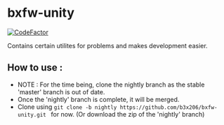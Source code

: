 # bxfw-unity
[![CodeFactor](https://www.codefactor.io/repository/github/b3x206/bxfw-unity/badge)](https://www.codefactor.io/repository/github/b3x206/bxfw-unity)

Contains certain utilites for problems and makes development easier.

## How to use : 
* NOTE : For the time being, clone the nightly branch as the stable 'master' branch is out of date.
* Once the 'nightly' branch is complete, it will be merged.
* Clone using ```git clone -b nightly https://github.com/b3x206/bxfw-unity.git ``` for now. (Or download the zip of the 'nightly' branch)
